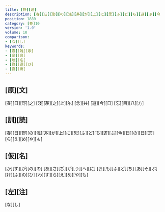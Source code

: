 ```yaml
---
title: [野][遊]
description: [春][日][野][の][浅][茅][が][上][に][思][ふ][ど][ち][遊][ぶ][今][日][の][日][忘][ら][え][め][や][も]
position: 1880
category: [巻]10
version: '1.0'
volume: 10
comparison:
- [な][し]
keywords:
- [春][雑][歌]
- [奈][良]
- [地][名]
- [野][遊][び]
- [宴][席]
---
```


## [原][文]

[春][日][野][之] [淺][茅][之][上][尓] [念][共] [遊][今][日] [忘][目][八][方]

## [訓][読]

[春][日][野][の][浅][茅][が][上][に][思][ふ][ど][ち][遊][ぶ][今][日][の][日][忘][ら][え][め][や][も]

## [仮][名]

[か][す][が][の][の] [あ][さ][ぢ][が][う][へ][に] [お][も][ふ][ど][ち] [あ][そ][ぶ][け][ふ][の][ひ] [わ][す][ら][え][め][や][も]

## [左][注]

[な][し]
